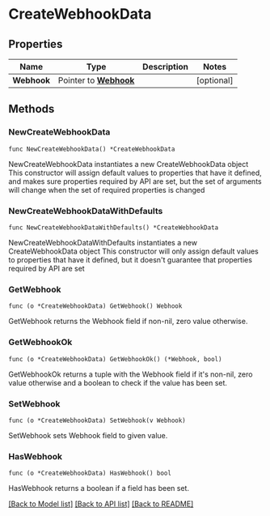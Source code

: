 # CreateWebhookData

## Properties

Name | Type | Description | Notes
------------ | ------------- | ------------- | -------------
**Webhook** | Pointer to [**Webhook**](Webhook.md) |  | [optional] 

## Methods

### NewCreateWebhookData

`func NewCreateWebhookData() *CreateWebhookData`

NewCreateWebhookData instantiates a new CreateWebhookData object
This constructor will assign default values to properties that have it defined,
and makes sure properties required by API are set, but the set of arguments
will change when the set of required properties is changed

### NewCreateWebhookDataWithDefaults

`func NewCreateWebhookDataWithDefaults() *CreateWebhookData`

NewCreateWebhookDataWithDefaults instantiates a new CreateWebhookData object
This constructor will only assign default values to properties that have it defined,
but it doesn't guarantee that properties required by API are set

### GetWebhook

`func (o *CreateWebhookData) GetWebhook() Webhook`

GetWebhook returns the Webhook field if non-nil, zero value otherwise.

### GetWebhookOk

`func (o *CreateWebhookData) GetWebhookOk() (*Webhook, bool)`

GetWebhookOk returns a tuple with the Webhook field if it's non-nil, zero value otherwise
and a boolean to check if the value has been set.

### SetWebhook

`func (o *CreateWebhookData) SetWebhook(v Webhook)`

SetWebhook sets Webhook field to given value.

### HasWebhook

`func (o *CreateWebhookData) HasWebhook() bool`

HasWebhook returns a boolean if a field has been set.


[[Back to Model list]](../README.md#documentation-for-models) [[Back to API list]](../README.md#documentation-for-api-endpoints) [[Back to README]](../README.md)



